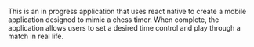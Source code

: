 This is an in progress application that uses react native to create a mobile application designed to mimic a chess timer. When complete, the application allows users to set a desired time control and play through a match in real life.
